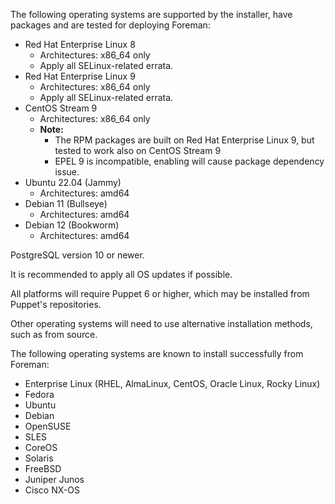 The following operating systems are supported by the installer, have packages and are tested for deploying Foreman:

* Red Hat Enterprise Linux 8
  * Architectures: x86_64 only
  * Apply all SELinux-related errata.
* Red Hat Enterprise Linux 9
  * Architectures: x86_64 only
  * Apply all SELinux-related errata.
* CentOS Stream 9
  * Architectures: x86_64 only
  * **Note:**
    - The RPM packages are built on Red Hat Enterprise Linux 9, but tested to work also on CentOS Stream 9
    - EPEL 9 is incompatible, enabling will cause package dependency issue.
* Ubuntu 22.04 (Jammy)
  * Architectures: amd64
* Debian 11 (Bullseye)
  * Architectures: amd64
* Debian 12 (Bookworm)
  * Architectures: amd64

PostgreSQL version 10 or newer.

It is recommended to apply all OS updates if possible.

All platforms will require Puppet 6 or higher, which may be installed from Puppet's repositories.

Other operating systems will need to use alternative installation methods, such as from source.

The following operating systems are known to install successfully from Foreman:

* Enterprise Linux (RHEL, AlmaLinux, CentOS, Oracle Linux, Rocky Linux)
* Fedora
* Ubuntu
* Debian
* OpenSUSE
* SLES
* CoreOS
* Solaris
* FreeBSD
* Juniper Junos
* Cisco NX-OS
